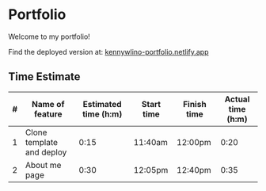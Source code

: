 # Portfolio

Welcome to my portfolio!

Find the deployed version at: [kennywlino-portfolio.netlify.app](https://kennywlino-portfolio.netlify.app/)

## Time Estimate

| #   | Name of feature           | Estimated time (h:m) | Start time | Finish time | Actual time (h:m) |
| --- | ------------------------- | -------------------- | ---------- | ----------- | ----------------- |
| 1   | Clone template and deploy | 0:15                 | 11:40am    | 12:00pm     | 0:20              |
| 2   | About me page             | 0:30                 | 12:05pm    | 12:40pm     | 0:35              |
